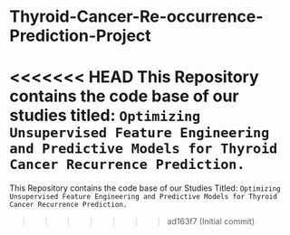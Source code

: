 # Thyroid-Cancer-Re-occurrence-Prediction-Project
<<<<<<< HEAD
**This Repository contains the code base of our studies titled: `Optimizing Unsupervised Feature Engineering and Predictive Models for Thyroid Cancer Recurrence Prediction.`**
=======
This Repository contains the code base of our Studies Titled: `Optimizing Unsupervised Feature Engineering and Predictive Models for Thyroid Cancer Recurrence Prediction.`
>>>>>>> ad163f7 (Initial commit)
